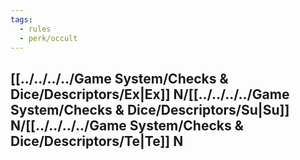 ```yaml
---
tags:
  - rules
  - perk/occult
---
```

## [[../../../../Game System/Checks & Dice/Descriptors/Ex|Ex]] N/[[../../../../Game System/Checks & Dice/Descriptors/Su|Su]] N/[[../../../../Game System/Checks & Dice/Descriptors/Te|Te]] N
